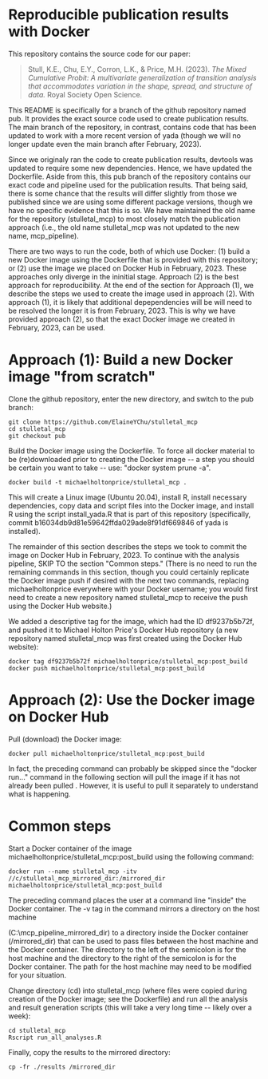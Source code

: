 # Reproducible publication results with Docker
This repository contains the source code for our paper:

> Stull, K.E., Chu, E.Y., Corron, L.K., & Price, M.H. (2023). *The Mixed
 Cumulative Probit: A multivariate generalization of transition analysis that
 accommodates variation in the shape, spread, and structure of data.* Royal
 Society Open Science.  

This README is specifically for a branch of the github repository named pub. It
provides the exact source code used to create publication results. The main
branch of the repository, in contrast, contains code that has been updated to
work with a more recent version of yada (though we will no longer update even
the main branch after February, 2023).

Since we originaly ran the code to create publication results, devtools was
updated to require some new dependencies. Hence, we have updated the
Dockerfile. Aside from this, this pub branch of the repository contains our
exact code and pipeline used for the publication results. That being said,
there is some chance that the results will differ slightly from those we
published since we are using some different package versions, though we have
no specific evidence that this is so. We have maintained the old name for
the repository (stulletal_mcp) to most closely match the publication approach
(i.e., the old name stulletal_mcp was not updated to the new name,
mcp_pipeline).

There are two ways to run the code, both of which use Docker: (1) build a new
Docker image using the Dockerfile that is provided with this repository; or (2)
use the image we placed on Docker Hub in February, 2023. These approaches only
diverge in the ininitial stage. Approach (2) is the best approach for
reproducibility. At the end of the section for Approach (1), we describe the
steps we used to create the image used in approach (2). With approach (1), it
is likely that additional depependencies will be will need to be resolved the
longer it is from February, 2023. This is why we have provided approach (2), so
that the exact Docker image we created in February, 2023, can be used.

# Approach (1): Build a new Docker image "from scratch"

Clone the github repository, enter the new directory, and switch to the pub
branch:

```console
git clone https://github.com/ElaineYChu/stulletal_mcp
cd stulletal_mcp
git checkout pub
```

Build the Docker image using the Dockerfile. To force all docker material to
be (re)downloaded prior to creating the Docker image -- a step you should be
certain you want to take -- use: "docker system prune -a".

```console
docker build -t michaelholtonprice/stulletal_mcp .
```

This will create a Linux image (Ubuntu 20.04), install R, install necessary
dependencies, copy data and script files into the Docker image, and install R
using the script install_yada.R that is part of this repository (specifically,
commit b16034db9d81e59642ffda029ade8f91df669846 of yada is installed).

The remainder of this section describes the steps we took to commit the image
on Docker Hub in February, 2023. To continue with the analysis pipeline, SKIP 
TO the section "Common steps." (There is no need to run the remaining commands
in this section, though you could certainly replicate the Docker image
push if desired with the next two commands, replacing michaelholtonprice
everywhere with your Docker username; you would first need to create a new
repository named stulletal_mcp to receive the push using the Docker Hub
website.)

We added a descriptive tag for the image, which had the ID df9237b5b72f, and
pushed it to Michael Holton Price's Docker Hub repository (a new repository
named stulletal_mcp was first created using the Docker Hub website):

```console
docker tag df9237b5b72f michaelholtonprice/stulletal_mcp:post_build
docker push michaelholtonprice/stulletal_mcp:post_build
```

# Approach (2): Use the Docker image on Docker Hub

Pull (download) the Docker image:

```console
docker pull michaelholtonprice/stulletal_mcp:post_build
```

In fact, the preceding command can probably be skipped since the
"docker run..." command in the following section will pull the image if it has
not already been pulled . However, it is useful to pull it separately to
understand what is happening.

# Common steps
Start a Docker container of the image michaelholtonprice/stulletal_mcp:post_build
using the following command:

```console
docker run --name stulletal_mcp -itv //c/stulletal_mcp_mirrored_dir:/mirrored_dir michaelholtonprice/stulletal_mcp:post_build
```

The preceding command places the user at a command line "inside" the Docker
container. The -v tag in the command mirrors a directory on the host machine

(C:\mcp_pipeline_mirrored_dir) to a directory inside the Docker container
(/mirrored_dir) that can be used to pass files between the host machine and the
Docker container. The directory to the left of the semicolon is for the host
machine and the directory to the right of the semicolon is for the Docker
container. The path for the host machine may need to be modified for your
situation.

Change directory (cd) into stulletal_mcp (where files were copied during
creation of the Docker image; see the Dockerfile) and run all the analysis
and result generation scripts (this will take a very long time -- likely over
a week):

```console
cd stulletal_mcp
Rscript run_all_analyses.R
```

Finally, copy the results to the mirrored directory:

```console
cp -fr ./results /mirrored_dir
```